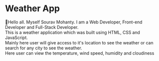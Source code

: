 # Weather App
👋Hello all. Myself Sourav Mohanty. I am a Web Developer, Front-end Developer and Full-Stack Developer.\
This is a weather application which was built using HTML, CSS and JavaScript.\
Mainly here user will give access to it's location to see the weather or can search for any city to see the weather.\
Here user can view the temperature, wind speed, humidity and cloudiness
